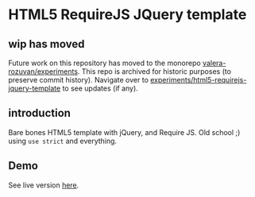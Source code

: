 # HTML5 RequireJS  JQuery template

## wip has moved

Future work on this repository has moved to the monorepo [valera-rozuvan/experiments](https://github.com/valera-rozuvan/experiments). This repo is archived for historic purposes (to preserve commit history). Navigate over to [experiments/html5-requirejs-jquery-template](https://github.com/valera-rozuvan/experiments/tree/main/html5-requirejs-jquery-template) to see updates (if any).

## introduction

Bare bones HTML5 template with jQuery, and Require JS. Old school ;) using `use strict` and everything.

## Demo

See live version [here](https://valera-rozuvan.github.io/html5-requirejs-jquery-template/).
